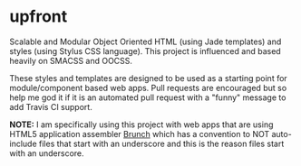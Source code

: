upfront
=======

Scalable and Modular Object Oriented HTML (using Jade templates) and styles (using Stylus CSS language). This project is influenced and based heavily on SMACSS and OOCSS.

These styles and templates are designed to be used as a starting point for module/component based web apps. Pull requests are encouraged but so help me god it if it is an automated pull request with a "funny" message to add Travis CI support.

**NOTE:** I am specifically using this project with web apps that are using HTML5 application assembler [Brunch](http://brunch.io) which has a convention to NOT auto-include files that start with an underscore and this is the reason files start with an underscore.